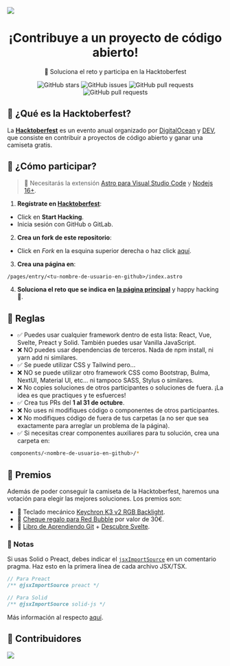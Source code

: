 <a href="https://hacktoberfest-2022.vercel.app/">
<img src="public/banner_gh.jpg">
</a>

<div align="center">
	<h1>¡Contribuye a un proyecto de código abierto!</h1>
	<p>🚀 Soluciona el reto y participa en la Hacktoberfest</p>

![GitHub stars](https://img.shields.io/github/stars/midudev/hacktoberfest-2022)
![GitHub issues](https://img.shields.io/github/issues/midudev/hacktoberfest-2022)
![GitHub pull requests](https://img.shields.io/github/issues-pr/midudev/hacktoberfest-2022)
![GitHub pull requests](https://img.shields.io/github/issues-pr-closed-raw/midudev/hacktoberfest-2022)

</div>

## 🤔 ¿Qué es la Hacktoberfest?

La **[Hacktoberfest](https://hacktoberfest.com/)** es un evento anual organizado por [DigitalOcean](https://www.digitalocean.com/) y [DEV](https://dev.to/), que consiste en contribuir a proyectos de código abierto y ganar una camiseta gratis.

## 🚀 ¿Cómo participar?

> 🚧 Necesitarás la extensión [Astro para Visual Studio Code](https://marketplace.visualstudio.com/items?itemName=astro-build.astro-vscode) y [Nodejs 16+](https://nodejs.org/en/).

1. **Regístrate en [Hacktoberfest](https://hacktoberfest.com/)**:

- Click en **Start Hacking**.
- Inicia sesión con GitHub o GitLab.

2. **Crea un fork de este repositorio**:

- Click en *Fork* en la esquina superior derecha o haz click [aquí](https://github.com/midudev/hacktoberfest-2022/fork).

3. **Crea una página en**:

```txt
/pages/entry/<tu-nombre-de-usuario-en-github>/index.astro
```

4. **Soluciona el reto que se indica en [la página principal](https://hacktoberfest-2022.vercel.app/)** y happy hacking 🥳.

## 📝 Reglas

- ✅ Puedes usar cualquier framework dentro de esta lista: React, Vue, Svelte, Preact y Solid. También puedes usar Vanilla JavaScript.
- ❌ NO puedes usar dependencias de terceros. Nada de npm install, ni yarn add ni similares.
- ✅ Se puede utilizar CSS y Tailwind pero...
- ❌ NO se puede utilizar otro framework CSS como Bootstrap, Bulma, NextUI, Material UI, etc... ni tampoco SASS, Stylus o similares.
- ❌ No copies soluciones de otros participantes o soluciones de fuera. ¡La idea es que practiques y te esfuerces!
- ✅ Crea tus PRs del **1 al 31 de octubre**.
- ❌ No uses ni modifiques código o componentes de otros participantes.
- ❌ No modifiques código de fuera de tus carpetas (a no ser que sea exactamente para arreglar un problema de la página).
- ✅ Si necesitas crear componentes auxiliares para tu solución, crea una carpeta en:

```bash
 components/<nombre-de-usuario-en-github>/*
```

## 🎁 Premios

Además de poder conseguir la camiseta de la Hacktoberfest, haremos una votación para elegir las mejores soluciones. Los premios son:

- 🥇 Teclado mecánico [Keychron K3 v2 RGB Backlight](https://www.keychron.com/products/keychron-k3-wireless-mechanical-keyboard?variant=32220198633561).
- 🥈 [Cheque regalo para Red Bubble](https://www.redbubble.com/es/) por valor de 30€.
- 🥉 [Libro de Aprendiendo Git](https://leanpub.com/aprendiendo-git) + [Descubre Svelte](https://leanpub.com/descubre-svelte).

### 📝 Notas

Si usas Solid o Preact, debes indicar el [`jsxImportSource`](https://www.typescriptlang.org/tsconfig#jsxImportSource) en un comentario pragma. Haz esto en la primera línea de cada archivo JSX/TSX.

```jsx
// Para Preact
/** @jsxImportSource preact */

// Para Solid
/** @jsxImportSource solid-js */
```

Más información al respecto [aquí](https://docs.astro.build/es/guides/typescript/#soluci%C3%B3n-de-problemas).

## 🤗 Contribuidores

<a href="https://github.com/midudev/hacktoberfest-2022/graphs/contributors">
  <img src="https://contrib.rocks/image?repo=midudev/hacktoberfest-2022" />
</a>
